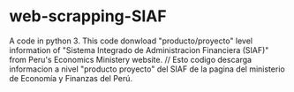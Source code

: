 # web-scrapping-SIAF
A code in python 3.
This code donwload "producto/proyecto" level information of "Sistema Integrado de Administracion Financiera (SIAF)" from Peru's Economics Ministery website. // Esto codigo descarga informacion a nivel "producto proyecto" del SIAF de la pagina del ministerio de Economía y Finanzas del Perú.
